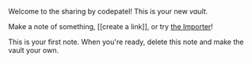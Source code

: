 Welcome to the sharing by codepatel! This is your new *vault*.

Make a note of something, [[create a link]], or try [the Importer](https://help.obsidian.md/Plugins/Importer)!

This is your first note.
When you're ready, delete this note and make the vault your own.